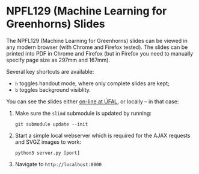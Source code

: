 # NPFL129 (Machine Learning for Greenhorns) Slides

The NPFL129 (Machine Learning for Greenhorns) slides can be viewed in any modern browser (with Chrome and Firefox tested). The slides can be printed into PDF in Chrome and Firefox (but in Firefox you need to manually specify page size as 297mm and 167mm).

Several key shortcuts are available:
- `h` toggles handout mode, where only complete slides are kept;
- `b` toggles background visiblity.

You can see the slides either [on-line at ÚFAL](https://ufal.mff.cuni.cz/courses/npfl129), or locally – in that case:
1. Make sure the `slimd` submodule is updated by running:
   ```
   git submodule update --init
   ```
1. Start a simple local webserver which is required for the AJAX requests and SVGZ images to work:
   ```
   python3 server.py [port]
   ```
1. Navigate to `http://localhost:8000`
